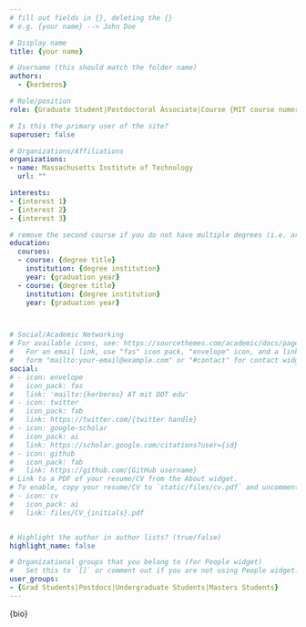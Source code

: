 ```yaml
---
# fill out fields in {}, deleting the {}
# e.g. {your name} --> John Doe

# Display name
title: {your name}

# Username (this should match the folder name)
authors:
  - {kerberos}

# Role/position
role: {Graduate Student|Postdoctoral Associate|Course {MIT course numeral} UROP|Masters Student}

# Is this the primary user of the site?
superuser: false

# Organizations/Affiliations
organizations:
- name: Massachusetts Institute of Technology
  url: ""

interests:
- {interest 1}
- {interest 2}
- {interest 3}

# remove the second course if you do not have multiple degrees (i.e. are not a postdoc/do not have a Master's)
education:
  courses:
  - course: {degree title}
    institution: {degree institution}
    year: {graduation year}
  - course: {degree title}
    institution: {degree institution}
    year: {graduation year}



# Social/Academic Networking
# For available icons, see: https://sourcethemes.com/academic/docs/page-builder/#icons
#   For an email link, use "fas" icon pack, "envelope" icon, and a link in the
#   form "mailto:your-email@example.com" or "#contact" for contact widget.
social:
# - icon: envelope
#   icon_pack: fas
#   link: 'mailto:{kerberos} AT mit DOT edu'
# - icon: twitter
#   icon_pack: fab
#   link: https://twitter.com/{twitter handle}
# - icon: google-scholar
#   icon_pack: ai
#   link: https://scholar.google.com/citations?user={id}
# - icon: github
#   icon_pack: fab
#   link: https://github.com/{GitHub username}
# Link to a PDF of your resume/CV from the About widget.
# To enable, copy your resume/CV to `static/files/cv.pdf` and uncomment the lines below.
# - icon: cv
#   icon_pack: ai
#   link: files/CV_{initials}.pdf


# Highlight the author in author lists? (true/false)
highlight_name: false

# Organizational groups that you belong to (for People widget)
#   Set this to `[]` or comment out if you are not using People widget.
user_groups:
- {Grad Students|Postdocs|Undergraduate Students|Masters Students}
---
```


{bio}
